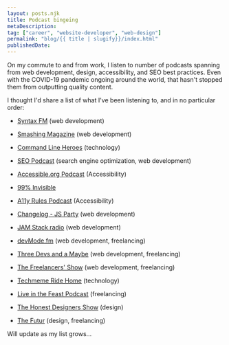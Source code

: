 ```yaml
---
layout: posts.njk
title: Podcast bingeing
metaDescription:
tag: ["career", "website-developer", "web-design"]
permalink: "blog/{{ title | slugify}}/index.html"
publishedDate:
---
```

On my commute to and from work, I listen to number of podcasts spanning from web development, design, accessibility, and SEO best practices. Even with the COVID-19 pandemic ongoing around the world, that hasn't stopped them from outputting quality content. 

I thought I'd share a list of what I've been listening to, and in no particular order:

- <a rel="noreferrer noopener" href="https://syntax.fm/" target="_blank">Syntax FM</a> (web development)

- <a rel="noreferrer noopener" href="https://podcast.smashingmagazine.com/" target="_blank">Smashing Magazine</a> (web development)

- <a rel="noreferrer noopener" href="https://www.redhat.com/en/command-line-heroes" target="_blank">Command Line Heroes</a> (technology)

- <a rel="noreferrer noopener" href="https://www.bestseopodcast.com/" target="_blank">SEO Podcast</a> (search engine optimization, web development)

- <a rel="noreferrer noopener" href="https://podcasts.apple.com/us/podcast/accessible-org-podcast/id1483268842" target="_blank">Accessible.org Podcast</a> (Accessibility)

- <a rel="noreferrer noopener" href="https://99percentinvisible.org/" target="_blank">99% Invisible</a>

- <a rel="noreferrer noopener" href="https://a11yrules.com/" target="_blank">A11y Rules Podcast</a> (Accessibility)

- <a rel="noreferrer noopener" href="https://changelog.com/jsparty" target="_blank">Changelog - JS Party</a> (web development)

- <a rel="noreferrer noopener" href="https://www.heavybit.com/library/podcasts/jamstack-radio/" target="_blank">JAM Stack radio</a> (web development)

- <a rel="noreferrer noopener" href="https://devmode.fm/" target="_blank">devMode.fm</a> (web development, freelancing)

- <a rel="noreferrer noopener" href="https://threedevsandamaybe.com/" target="_blank">Three Devs and a Maybe</a> (web development, freelancing)

- <a rel="noreferrer noopener" href="https://devchat.tv/freelancers/" target="_blank">The Freelancers' Show</a> (web development, freelancing)

- <a rel="noreferrer noopener" href="https://podcasts.apple.com/us/podcast/techmeme-ride-home/id1355212895" target="_blank">Techmeme Ride Home</a> (technology)

- <a rel="noreferrer noopener" href="https://rezzz.com/podcast/" target="_blank">Live in the Feast Podcast</a> (freelancing)

- <a rel="noreferrer noopener" href="https://www.designcuts.com/learning-hub/podcasts/honest-designers/" target="_blank">The Honest Designers Show</a> (design)

- <a rel="noreferrer noopener" href="https://thefutur.com/podcast" target="_blank">The Futur</a> (design, freelancing)

Will update as my list grows...